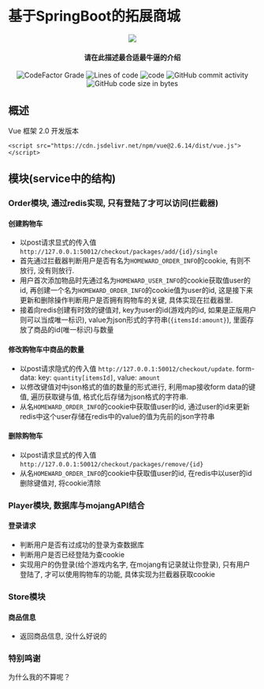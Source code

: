 # 基于SpringBoot的拓展商城 

<p align="center">
<img src = "https://user-images.githubusercontent.com/39553613/151072271-e9ecf618-5c54-46d3-b77d-f159083993bb.png">
</p>

<h4 align="center">请在此描述最合适最牛逼的介绍</h4>

<p align="center">
<img alt="CodeFactor Grade" src="https://www.codefactor.io/repository/github/ba1oretto/minecraft-server-webstore/badge/master">
<img alt="Lines of code" src="https://img.shields.io/tokei/lines/github/Ba1oretto/Minecraft-Server-WebStore">
<img alt="code" src="https://img.shields.io/badge/Spring-boot-green">
<img alt="GitHub commit activity" src="https://img.shields.io/github/commit-activity/y/Ba1oretto/Minecraft-Server-WebStore">
<img alt="GitHub code size in bytes" src="https://img.shields.io/github/languages/code-size/Ba1oretto/Minecraft-Server-WebStore">
</p> 

## 概述
Vue 框架 2.0 开发版本

`<script src="https://cdn.jsdelivr.net/npm/vue@2.6.14/dist/vue.js"></script>`


## 模块(service中的结构)
### Order模块, 通过redis实现, 只有登陆了才可以访问(拦截器)
#### 创建购物车
+ 以post请求显式的传入值 `http://127.0.0.1:50012/checkout/packages/add/{id}/single`
+ 首先通过拦截器判断用户是否有名为`HOMEWARD_ORDER_INFO`的cookie, 有则不放行, 没有则放行.
+ 用户首次添加物品时先通过名为`HOMEWARD_USER_INFO`的cookie获取值user的id, 再创建一个名为`HOMEWARD_ORDER_INFO`的cookie值为user的id, 这是接下来更新和删除操作判断用户是否拥有购物车的关键, 具体实现在拦截器里.
+ 接着向redis创建有时效的键值对, key为user的id(游戏内的id, 如果是正版用户则可以当成唯一标识), value为json形式的字符串(`{itemsId:amount}`), 里面存放了商品的id(唯一标识)与数量
#### 修改购物车中商品的数量
+ 以post请求隐式的传入值 `http://127.0.0.1:50012/checkout/update`. form-data: key: `quantity[itemsId]`, value: `amount`
+ 以修改键值对中json格式的值的数量的形式进行, 利用map接收form data的键值, 遍历获取键与值, 格式化后存储为json格式的字符串.
+ 从名`HOMEWARD_ORDER_INFO`的cookie中获取值user的id, 通过user的id来更新redis中这个user存储在redis中的value的值为先前的json字符串 
#### 删除购物车
+ 以post请求显式的传入值`http://127.0.0.1:50012/checkout/packages/remove/{id}`
+ 从名`HOMEWARD_ORDER_INFO`的cookie中获取值user的id, 在redis中以user的id删除键值对, 将cookie清除


### Player模块, 数据库与mojangAPI结合
#### 登录请求
+ 判断用户是否有过成功的登录为查数据库
+ 判断用户是否已经登陆为查cookie
+ 实现用户的伪登录(给个游戏内名字, 在mojang有记录就让你登录), 只有用户登陆了, 才可以使用购物车的功能, 具体实现为拦截器获取cookie


### Store模块
#### 商品信息
+ 返回商品信息, 没什么好说的




### 特别鸣谢

为什么我的不算呢？

